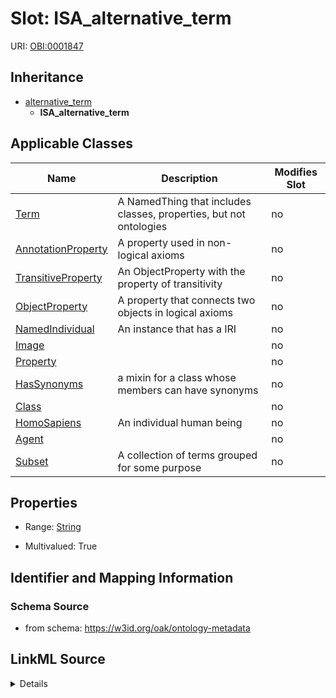 

# Slot: ISA_alternative_term

URI: [OBI:0001847](http://purl.obolibrary.org/obo/OBI_0001847)




## Inheritance

* [alternative_term](alternative_term.md)
    * **ISA_alternative_term**






## Applicable Classes

| Name | Description | Modifies Slot |
| --- | --- | --- |
| [Term](Term.md) | A NamedThing that includes classes, properties, but not ontologies |  no  |
| [AnnotationProperty](AnnotationProperty.md) | A property used in non-logical axioms |  no  |
| [TransitiveProperty](TransitiveProperty.md) | An ObjectProperty with the property of transitivity |  no  |
| [ObjectProperty](ObjectProperty.md) | A property that connects two objects in logical axioms |  no  |
| [NamedIndividual](NamedIndividual.md) | An instance that has a IRI |  no  |
| [Image](Image.md) |  |  no  |
| [Property](Property.md) |  |  no  |
| [HasSynonyms](HasSynonyms.md) | a mixin for a class whose members can have synonyms |  no  |
| [Class](Class.md) |  |  no  |
| [HomoSapiens](HomoSapiens.md) | An individual human being |  no  |
| [Agent](Agent.md) |  |  no  |
| [Subset](Subset.md) | A collection of terms grouped for some purpose |  no  |







## Properties

* Range: [String](String.md)

* Multivalued: True





## Identifier and Mapping Information







### Schema Source


* from schema: https://w3id.org/oak/ontology-metadata




## LinkML Source

<details>
```yaml
name: ISA_alternative_term
from_schema: https://w3id.org/oak/ontology-metadata
rank: 1000
is_a: alternative_term
slot_uri: OBI:0001847
multivalued: true
alias: ISA_alternative_term
domain_of:
- HasSynonyms
range: string

```
</details>